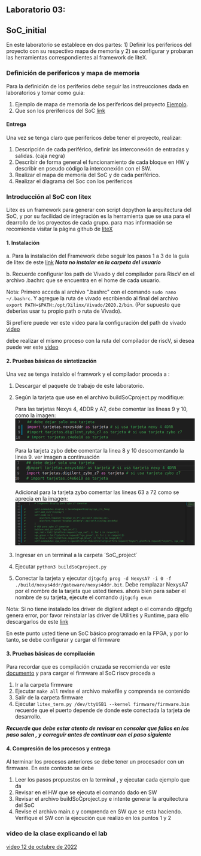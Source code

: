 ## Laboratorio 03:  

## SoC_initial


En este laboratorio se establece en dos partes: 1) Definir los perifericos del proyecto con su respectivo mapa de memoria y 2) se configurar  y probaran las herramientas correspondientes al framework de liteX.

### Definición de perifericos  y mapa de memoria 

Para la definición de los periferios debe seguir las instreucciones dada en laboratorios y tomar como guia:

1. Ejemplo de mapa de memoria de los perifericos del  proyecto [Ejemplo](https://github.com/unal-edigital2/2021-2/blob/master/slides/week-07-proyecto%20Dig2%202021%20-2.pptx). 
2. Que son los prerifericos del SoC [link](https://tutorialbit.com/computer-peripherals/differences-between-memory-mapped-i-o-and-port-mapped-i-o/)

#### Entrega

Una vez se tenga claro que perifericos debe  tener el  proyecto, realizar:

1. Descripción de cada periférico, definir las interconexión de entradas  y salidas. (caja negra)
2. Describir de forma general el funcionamiento de cada bloque en HW y describir en pseudo código la interconexión con el SW.
3. Realizar el mapa de memoria del SoC y de cada periférico.
4. Realizar el diagrama del Soc con los perifericos

### Introducción al SoC con litex 

Litex es un framework para generar con script depython la arquitectura del SoC, y por su facilidad de integración es la herramienta  que se usa para el dearrollo de los proyectos de cada grupo. para mas información se recomienda  visitar la página github de [liteX](https://github.com/enjoy-digital/litex/wiki)

#### 1. Instalación 

 a. Para la instalación del Framework debe seguir los pasos 1 a 3 de la guía de litex de este [link](https://github.com/enjoy-digital/litex/wiki/Installation) ***Nota no instalar en la carpeta del usuario***
 
b. Recuerde configurar los path de Vivado y del compilador para RiscV en el archivo .bachrc que se encuentra en el home de cada usuario. 

Nota: Primero acceda al archivo ".bashrc" con el comando `sudo nano ~/.bashrc`. Y agregue la ruta de vivado escribiendo al final del archivo `export PATH=$PATH:/opt/Xilinx/Vivado/2020.2/bin`.  (Por supuesto que deberías usar tu propio path o ruta de Vivado).
 
Si prefiere puede ver este video para la configuración del path de vivado [video](https://drive.google.com/file/d/13SeEx4Z_3RK7wGHfiwuvrs2e9uZLPhrI/view?usp=sharing)

debe realizar el mismo proceso con la ruta del compilador de riscV, si desea puede ver este [video](https://drive.google.com/file/d/1yv9FQoa4uNp4IZPggvnfchumChwpKurf/view?usp=sharing)
 
#### 2. Pruebas básicas de sintetización
Una vez se tenga  instaldo el framwork y el compilador  proceda a :
1. Descargar el paquete de trabajo de este laboratorio.
2. Según la tarjeta que use en el archivo buildSoCproject.py modifique:

    Para las tarjetas Nexys 4, 4DDR y A7, debe comentar las lineas 9 y 10, como la imagen:
  ![image](https://github.com/unal-edigital2/2022-2/blob/master/labs/figs/im4lab3.png)
  
    Para la tarjeta zybo debe  comentar la linea 8 y 10 descomentando la linea 9. ver imagen a continuación
  ![image](https://github.com/unal-edigital2/2022-2/blob/master/labs/figs/im3lab3.png)
  
     Adicional para la tarjeta zybo  comentar las lineas 63 a 72 como se aprecia en la imagen:
  ![image](https://github.com/unal-edigital2/2022-2/blob/master/labs/figs/im5lab3.png)
    

3. Ingresar en un terminal a la carpeta ´SoC_project´
4. Ejecutar       ` python3 buildSoCproject.py `
5. Conectar la tarjeta  y ejecutar `djtgcfg prog -d NexysA7 -i 0 -f ./build/nexys4ddr/gateware/nexys4ddr.bit`. Debe remplazar NexysA7 por el nombre de la tarjeta que usted tienes. ahora bien para saber el nombre de su tarjeta, ejecute el comando `djtgcfg enum`

Nota: Si no tiene instalado los driver de digilent adept o el  comando djtgcfg genera error,  por favor reinstalar las driver de Utilities  y Runtime, para ello descargarlos de este [link](https://digilent.com/reference/software/adept/start)

En este punto usted tiene un SoC básico programado en la FPGA, y por lo tanto, se debe configurar y cargar el firmware

#### 3. Pruebas básicas de compilación

Para recordar que es compilación cruzada se recomienda ver este [documento](https://github.com/unal-edigital2/2021-2/blob/master/slides/week8_digital2.pdf) y para cargar el firmware al SoC riscv proceda a 

1. Ir a la carpeta  firmware
2. Ejecutar `make all`  revise el archivo makefile y comprenda se contenido 
3. Salir de la carpeta firmware  
4. Ejecutar `litex_term.py /dev/ttyUSB1 --kernel firmware/firmware.bin` recuerde que el puerto depende de donde este conectada la tarjeta de desarrollo.

***Recuerde que debe estar atento de revisar en consolar que fallos en los paso salen , y correguir antes de continuar con el paso siguiente***

#### 4. Compresión de los procesos y entrega
Al terminar los procesos anteriores se debe tener un procesador  con un firmware. En este contexto  se debe
1. Leer los pasos propuestos en la terminal , y ejecutar cada  ejemplo que da 
2. Revisar en el HW que se ejecuta el comando dado en SW
3. Revisar el archivo buildSoCproject.py e intente  generar la arquitectura del SoC
4. Revise el archivo main.c  y comprenda en SW que se esta haciendo. Verifique el SW con la ejecución que realizo en los puntos 1 y 2

### video de la clase  explicando el lab

[video 12 de octubre de 2022](https://drive.google.com/file/d/1lUn0W8sr-qPIHxGviVugAuhj7UPhIvZW/view?usp=sharing)
